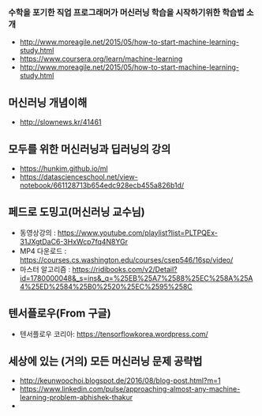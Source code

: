 ### 수학을 포기한 직업 프로그래머가 머신러닝 학습을 시작하기위한 학습법 소개
- http://www.moreagile.net/2015/05/how-to-start-machine-learning-study.html
- https://www.coursera.org/learn/machine-learning
- http://www.moreagile.net/2015/05/how-to-start-machine-learning-study.html

## 머신러닝 개념이해
- http://slownews.kr/41461

## 모두를 위한 머신러닝과 딥러닝의 강의
- https://hunkim.github.io/ml
- https://datascienceschool.net/view-notebook/661128713b654edc928ecb455a826b1d/

## 페드로 도밍고(머신러닝 교수님)
- 동영상강의 : https://www.youtube.com/playlist?list=PLTPQEx-31JXgtDaC6-3HxWcp7fq4N8YGr
- MP4 다운로드 : https://courses.cs.washington.edu/courses/csep546/16sp/video/
- 마스터 알고리즘 : https://ridibooks.com/v2/Detail?id=1780000048&_s=ins&_q=%25EB%25A7%2588%25EC%258A%25A4%25ED%2584%25B0%2520%25EC%2595%258C

## 텐서플로우(From 구글)
- 텐서플로우 코리아: https://tensorflowkorea.wordpress.com/

## 세상에 있는 (거의) 모든 머신러닝 문제 공략법
- http://keunwoochoi.blogspot.de/2016/08/blog-post.html?m=1
- https://www.linkedin.com/pulse/approaching-almost-any-machine-learning-problem-abhishek-thakur
- 

